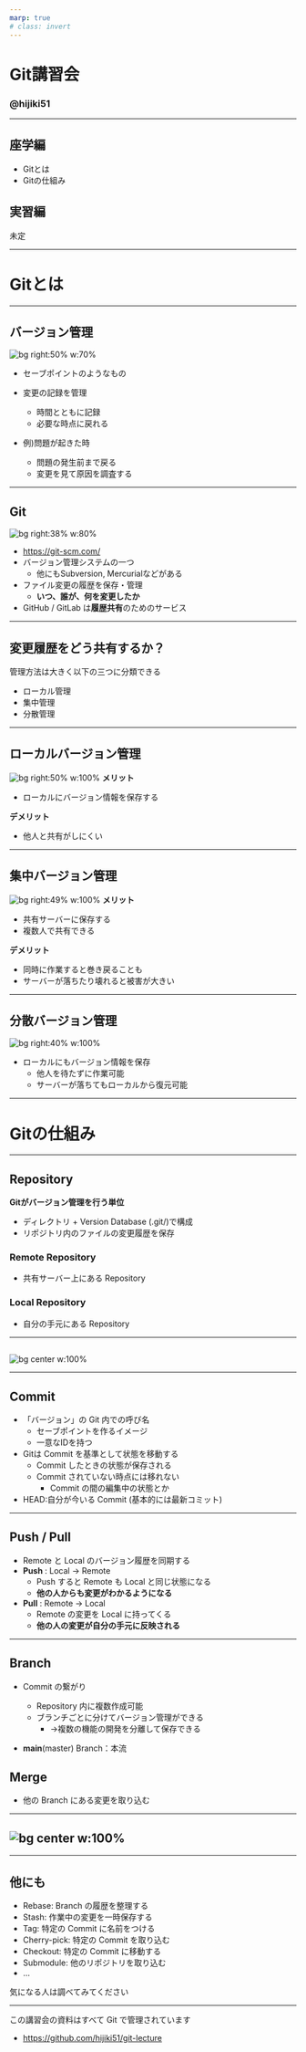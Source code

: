 ```yaml
---
marp: true
# class: invert
---
```


# Git講習会

### @hijiki51

---
## 座学編

- Gitとは
- Gitの仕組み

## 実習編
未定

---

# Gitとは

---
## バージョン管理
![bg right:50% w:70%](images/version_db.png)

- セーブポイントのようなもの
- 変更の記録を管理 
  - 時間とともに記録
  - 必要な時点に戻れる

- 例)問題が起きた時
  - 問題の発生前まで戻る
  - 変更を見て原因を調査する

---

## Git
![bg right:38% w:80%](images/git.png)


- https://git-scm.com/
- バージョン管理システムの一つ
  - 他にもSubversion, Mercurialなどがある
- ファイル変更の履歴を保存・管理
  - **いつ、誰が、何を変更したか**
- GitHub / GitLab は**履歴共有**のためのサービス

---

## 変更履歴をどう共有するか？
管理方法は大きく以下の三つに分類できる

- ローカル管理
- 集中管理
- 分散管理

---

## ローカルバージョン管理
![bg right:50% w:100%](images/local.png)
**メリット**
- ローカルにバージョン情報を保存する

**デメリット**
- 他人と共有がしにくい

---

## 集中バージョン管理
![bg right:49% w:100%](images/centralized.png)
**メリット**
- 共有サーバーに保存する
- 複数人で共有できる

**デメリット**
- 同時に作業すると巻き戻ることも
- サーバーが落ちたり壊れると被害が大きい

---

## 分散バージョン管理
![bg right:40% w:100%](images/distributed.png)
- ローカルにもバージョン情報を保存
  - 他人を待たずに作業可能
  - サーバーが落ちてもローカルから復元可能


---


# Gitの仕組み


---


## Repository 

**Gitがバージョン管理を行う単位**
- ディレクトリ + Version Database (.git/)で構成
- リポジトリ内のファイルの変更履歴を保存

### Remote Repository
- 共有サーバー上にある Repository

### Local Repository
- 自分の手元にある Repository

---

## 
![bg center w:100%](images/repository.png)


---

## Commit
- 「バージョン」の Git 内での呼び名
  - セーブポイントを作るイメージ
  - 一意なIDを持つ
- Gitは Commit を基準として状態を移動する
  - Commit したときの状態が保存される
  - Commit されていない時点には移れない
    - Commit の間の編集中の状態とか
- HEAD:自分が今いる Commit (基本的には最新コミット)

---

## Push / Pull
- Remote と Local のバージョン履歴を同期する
- **Push** : Local → Remote
    - Push すると Remote も Local と同じ状態になる
    - **他の人からも変更がわかるようになる**
- **Pull** : Remote → Local
    - Remote の変更を Local に持ってくる
    - **他の人の変更が自分の手元に反映される**

---

## Branch
- Commit の繋がり
  - Repository 内に複数作成可能
  - ブランチごとに分けてバージョン管理ができる
    - →複数の機能の開発を分離して保存できる

- **main**(master) Branch：本流

## Merge
- 他の Branch にある変更を取り込む

---

## ![bg center w:100%](images/branch.png)

---
## 他にも
- Rebase: Branch の履歴を整理する
- Stash: 作業中の変更を一時保存する
- Tag: 特定の Commit に名前をつける
- Cherry-pick: 特定の Commit を取り込む
- Checkout: 特定の Commit に移動する
- Submodule: 他のリポジトリを取り込む
- ...

気になる人は調べてみてください

---


この講習会の資料はすべて Git で管理されています
- https://github.com/hijiki51/git-lecture